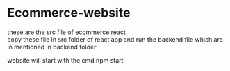 # Ecommerce-website

these are the src file of ecommerce react  
 copy these file in src folder of react app and run the backend file which are in mentioned in backend folder 
 
 website will start with the cmd npm start
 
